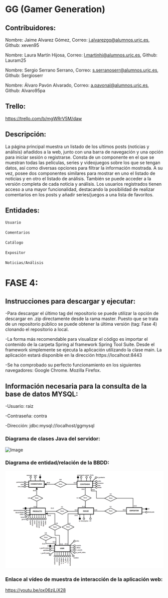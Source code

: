# GG (Gamer Generation)

## Contribuidores: 

  Nombre: Jaime Alvarez Gómez, Correo: j.alvarezgo@alumnos.urjc.es, Github: xeven95
  
  Nombre: Laura Martín Hijosa,  Correo: l.martinhi@alumnos.urjc.es, Github: Lauram25
  
  Nombre: Sergio Serrano Serrano,  Correo: s.serranoserr@alumnos.urjc.es, Github: Sergioserr
  
  Nombre: Álvaro Pavón Alvarado,  Correo: a.pavonal@alumnos.urjc.es, Github: Alvaro95pa

## Trello:

  https://trello.com/b/mgWRrV5M/daw
  
  
## Descripción:

La página principal muestra un listado de los ultimos posts (noticias y análisis) añadidos a la web, junto con una barra de navegación y una opción para iniciar sesión o registrarse. Consta de un componente en el que se muestran todas las películas, series y videojuegos sobre los que se tengan datos, así como diversas opciones para filtrar la información mostrada. A su vez, posee dos componentes similares para mostrar en uno el listado de noticias y en otro el listado de análisis. También se puede acceder a la versión completa de cada noticia y análisis. Los usuarios registrados tienen acceso a una mayor funcionalidad, destacando la posibilidad de realizar comentarios en los posts y añadir series/juegos a una lista de favoritos.

## Entidades:

	Usuario
	
	Comentarios

	Catálogo
	
	Expositor

	Noticias/Análisis
    
# FASE 4:
	
## Instrucciones para descargar y ejecutar:
 
 -Para descargar el último tag del repositorio se puede utilizar la opción de descargar en .zip directamente desde la rama master.
  Puesto que se trata de un repositorio público se puede obtener la última versión (tag: Fase 4) clonando el repositorio a local.
  
 -La forma más recomendable para visualizar el código es importar el contenido de la carpeta Spring al framework Spring Tool Suite.
  Desde el framework simplemente se ejecuta la aplicación utilizando la clase main. La aplicación estará disponible en la dirección 
  https://localhost:8443
  
 -Se ha comprobado su perfecto funcionamiento en los siguientes navegadores:
  	Google Chrome.
  	Mozilla Firefox.
    
## Información necesaria para la consulta de la base de datos MYSQL:
 
 -Usuario: raiz
 
 -Contraseña: contra
 
 -Dirección: jdbc:mysql://localhost/ggmysql

  
### Diagrama de clases Java del servidor:
 
![Image](CapturaDAW/Diagrama-Clases-Java-DAW.png)

### Diagrama de entidad/relación de la BBDD:

![Image](CapturaDAW/Diagrama_ER.png)

### Enlace al vídeo de muestra de interacción de la aplicación web:
 
 https://youtu.be/ox06zjLiX28
 
